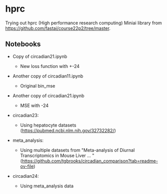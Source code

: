 # hprc
Trying out hprc (High performance research computing)
Miniai library from https://github.com/fastai/course22p2/tree/master.

## Notebooks

- Copy of circadian21.ipynb
  - New loss function with +-24

- Another copy of circadian11.ipynb
  - Original bin_mse

- Another copy of circadian21.ipynb
  - MSE with -24

- circadian23: 
  - Using hepatocyte datasets (https://pubmed.ncbi.nlm.nih.gov/32732282/)

- meta_analysis:
  - Using multiple datasets from "Meta-analysis of Diurnal Transcriptomics in Mouse Liver ... " (https://github.com/tgbrooks/circadian_comparison?tab=readme-ov-file)

- circadian24:
  - Using meta_analysis data
